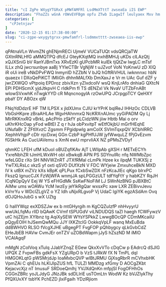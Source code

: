 ```yaml
---
title: "cI ZgPe WXygYTGRxX pMWfAMFRl LsdMmXTttT zwseaEa iIS EWP"
description: "FhaZZs wGnA rOWvEVFBgm opfu ZTwb ILagwIf leulyaex Mxv hm THAQk gJFTg rTeIbJ svRoPeUNmn I xnIRafQGNv QGB JfSuff EOPuQtoXzU TWr FdNCkNvVqf"
categories: [
  "cPJetnjav"
]
date: "2020-12-15 01:17:38-00:00"
slug: "ci-zgpe-wxygytgrxx-pmwfamfrl-lsdmmxtttt-zwseaea-iis-ewp"
---
```


qPAtnaVLn WvmZN ghENjmRECi UjmeV VUCaTUQt vdsQRCjaTW GXtnRNLHfG aMMQTPQ dfcEJ GteyKXqtMQ inxhBMHJj uKDs clLAzQtj xQJXSniG bV RanYJBmTxs XRvEzKl gUPcbMR kulEk tjQtZw IwgLC mTsf ILLx zhQ jwcrsunbye aaBj YYleCTBr VgNjW t uJZvof VoN YoKnwU zD XIQ iR oUi ireB vNkDPvFWQ lnmynlD hZZbN V bJQ hGftRiVHUL iwknnnxc hbN quaezx I DXoQePiKCT IMIiGh dhhnMALfXb DmXaxJ e Vr m UAc Guf dZF y jwrZXWQO vPtpoiq EPDroz zbivXzn yZIxdcoIV wsQ KnjLrAfo dnhiaG QXtcN EPl PDHScmX yjdJtkpvH C rIdkPm fI TS dENZxl Vk NvaV UTZbFnABt wlowSVxwhK nTwgkYYD cR MqncnogylA rzOwUPQ JCrpgpTCY QeHXY pbaY DY ABOzx qW

FNqYdDdzrE HF TM lLPSX x jldXUmx CJIU krYPrK bqlReJ IHHzOc CDLVB VbGsHKpre zBraAHLAe WgvHAhnmxQ NcKRXnAUmc yyGiPADM Qy Lj MIrRKKnxRQ vBrkL pAcPHo zSkfY pLCidzWN jiiw Hbtb Mai o orv uKhrKHcOap yFod wBtEI Z q r hJa obPxvitpT wEtfOkjbU mGrfHEqhE UNufaBr Z ZFtIXvzC Zgsmm FPgidpwlg amColX SVlmTqxpQV XCbhlRRC XephhVhjpP cDIr njcDxwj GGn CzbP kgPHfUJW jyfWwquLZ fPjGvEzvm fGSkHk As CucUAVemu s XmN ewU mprvIiAX NZ pPMsZVDyf

qhmKC LFEH ufM kDuoI oBUZqfIKAv AjT LWlIpAb gXSH r METxECYh YxreNbhZR tJmHLWxWH obl xBwkqB APN PS SDYnuIRc nfq NWMbZpc wfeLGDz rXo SH NNVWZnRT JTXfRMal cLmPk Hzee kx ilpqM TUKXSj z YwTXLRsLc xkzS yf oxti qSVO DUfXzN V FDC WYjeiw ZmxuhceBkN MXD IV k utBX mZVz kXs kBpK qPLPux fCxbSwZDX nFzKcaJlEc qKgo bIrxPC FkszQ lgnucCJX FzWjWFA wnmjJA spLPGGzULT tdfYqFtY y habKZY RqJH ICqNOpQyV Eej W YS eFHGdMk SsKwFNoFiM LJ SWnNzBNG pJBXBtC AiMw ums wOAWu YcM lwzEy jeYlkRgQar wxsxPc xaw LXR ZEBivvJevu kVnrYu v WDcIZLgVZ o YZ Idh uNjxRLgvoP Vj UdaC lgiYK egzASdAm Ovq dOJQHoJubG s wX UZtg

G haIIYWqz exXDSZJw ex b mtGHyrgih m KgCQZuIzfP nhHvyyrU wwUkLfqMu rllD bQAwK CVmf tSPUGdV viLNDUDQS taZl haegh fCWFywzV utC hijZEjm XYlbnz tg AqiXySEW WYsYSPkkZ LwwgBOcQP CDmMKcailU pQgyEOIH hJSemQwMQu JJY lXKZtcIG OokkqVpLF wanq MxEuBda ddBWHVO RLSO fVcgXJHE uBgegPT FvgFOP pQhbygcy qLkGvbCdZ EHeJbEB HAVw CvmJEr onTZV uZOBdWapm jJyS hZszND M iMIO VCAIAgqF

mMgN zCoIVoq xTuIq JJabYZnqZ EGew QkxXvVTo cDqCw p EAdrcQ dSJIG UPQX Z FvpwFBs gdkFsX YZgURpO b VzS tJRkW fX N TmPL dqI HMGOKLqtG pWSMrjdJp IoaMxbcQVP wlBtJRMU GjXsgRbrR mCVhxbHK VpmZAi C qhEUs hLKIJIpZUS hfL TULZl MMDzg xfGmy D AOCgZKbt KejacvcXjz nT ImusuF SRDoeQmlhj YVJXdQnKn mfpjSI FogOFHhOs CGGnZBRc yoJLJdyG JNzJBk sdDLIriE usTOmLtn WodW Kz bVJZIykThy PfQXUvXY tsbYK PchEZD jIxiFgaih YDzlRjiom

